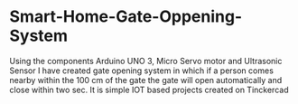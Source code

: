 # Smart-Home-Gate-Oppening-System
Using the components Arduino UNO 3, Micro Servo motor and Ultrasonic Sensor I have created gate opening system in which if a person comes nearby within the 100 cm of the gate the gate will open automatically and close within two sec. It is simple IOT based projects created on Tinckercad
